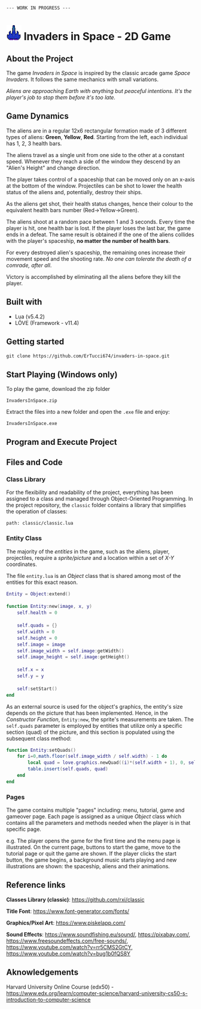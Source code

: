 `--- WORK IN PROGRESS ---`

# ![logo](readmefs/icon.png) Invaders in Space - 2D Game
## About the Project
The game _Invaders in Space_ is inspired by the classic arcade game _Space Invaders_. It follows the same mechanics with small variations.

_Aliens are approaching Earth with anything but peaceful intentions. It's the player's job to stop them before it's too late._

## Game Dynamics 
The aliens are in a regular 12x6 rectangular formation made of 3 different types of aliens: **Green**, **Yellow**, **Red**. Starting from the left, each individual has 1, 2, 3 health bars.

The aliens travel as a single unit from one side to the other at a constant speed. Whenever they reach a side of the window they descend by an "Alien's Height" and change direction.

The player takes control of a spaceship that can be moved only on an x-axis at the bottom of the window. Projectiles can be shot to lower the health status of the aliens and, potentially, destroy their ships.

As the aliens get shot, their health status changes, hence their colour to the equivalent health bars number (Red->Yellow->Green).

The aliens shoot at a random pace between 1 and 3 seconds. Every time the player is hit, one health bar is lost. If the player loses the last bar, the game ends in a defeat. The same result is obtained if the one of the aliens collides with the player's spaceship, **no matter the number of health bars**.

For every destroyed alien's spaceship, the remaining ones increase their movement speed and the shooting rate. _No one can tolerate the death of a comrade, after all_.

Victory is accomplished by eliminating all the aliens before they kill the player.

## Built with
+ Lua (v5.4.2)
+ LÖVE (Framework - v11.4)

## Getting started
```
git clone https://github.com/ErTucci674/invaders-in-space.git
```

## Start Playing (Windows only)
To play the game, download the zip folder
```
InvadersInSpace.zip
```
Extract the files into a new folder and open the `.exe` file and enjoy:
```
InvadersInSpace.exe
```

## Program and Execute Project

## Files and Code
### Class Library
For the flexibility and readability of the project, everything has been assigned to a class and managed through Object-Oriented Programming. In the project repository, the `classic` folder contains a library that simplifies the operation of classes:
```
path: classic/classic.lua
```

### Entity Class
The majority of the _entities_ in the game, such as the aliens, player, projectiles, require a _sprite/picture_ and a location within a set of _X-Y_ coordinates.

The file `entity.lua` is an _Object_ class that is shared among most of the entities for this exact reason.

```lua
Entity = Object:extend()

function Entity:new(image, x, y)
    self.health = 0

    self.quads = {}
    self.width = 0
    self.height = 0
    self.image = image
    self.image_width = self.image:getWidth()
    self.image_height = self.image:getHeight()

    self.x = x
    self.y = y

    self:setStart()
end
```

As an external source is used for the object's graphics, the entity's size depends on the picture that has been implemented. Hence, in the _Constructor Function_, `Entity:new`, the sprite's measurements are taken. The `self.quads` parameter is employed by entities that utilize only a specific section (quad) of the picture, and this section is populated using the subsequent class method:

```lua
function Entity:setQuads()
    for i=0,math.floor(self.image_width / self.width) - 1 do
        local quad = love.graphics.newQuad((i)*(self.width + 1), 0, self.width, self.height, self.image_width, self.image_height)
        table.insert(self.quads, quad)
    end
end
```

### Pages
The game contains multiple "pages" including: menu, tutorial, game and gameover page. Each page is assigned as a unique _Object_ class which contains all the parameters and methods needed when the player is in that specific page.

e.g. The player opens the game for the first time and the menu page is illustrated. On the current page, buttons to start the game, move to the tutorial page or quit the game are shown. If the player clicks the start button, the game begins, a background music starts playing and new illustrations are shown: the spaceship, aliens and their animations.

## Reference links
**Classes Library (classic)**: https://github.com/rxi/classic

**Title Font**: https://www.font-generator.com/fonts/ 

**Graphics/Pixel Art**: https://www.piskelapp.com/

**Sound Effects**: https://www.soundfishing.eu/sound/, https://pixabay.com/, https://www.freesoundeffects.com/free-sounds/, https://www.youtube.com/watch?v=rr5CMS2GtCY, https://www.youtube.com/watch?v=bug1b0fQS8Y

## Aknowledgements
Harvard University Online Course (edx50) - https://www.edx.org/learn/computer-science/harvard-university-cs50-s-introduction-to-computer-science